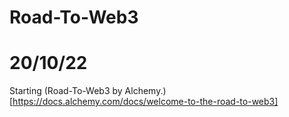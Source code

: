 # Road-To-Web3

# 20/10/22
Starting (Road-To-Web3 by Alchemy.)[https://docs.alchemy.com/docs/welcome-to-the-road-to-web3]

